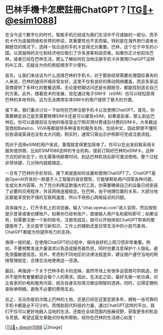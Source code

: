 # 巴林手機卡怎麽註冊ChatGPT？[[TG💪+ @esim1088](https://t.me/s/esim1088)]

在当今这个数字化的时代，智能手机已经成为我们生活中不可或缺的一部分。而手机卡作为连接网络和世界的桥梁，其重要性也不言而喻。特别是在海外旅行或者长期居住的情况下，选择一张合适的手机卡显得尤为重要。巴林，这个位于中东的小国，以其独特的文化和经济地位吸引了许多游客和投资者。如果你正计划前往巴林，或者已经在巴林生活，那么了解如何在当地注册手机卡并使用ChatGPT这样的AI工具，无疑会为你的旅程增添不少便利。

首先，让我们来谈谈为什么选择巴林的手机卡。对于那些经常需要处理国际事务的人来说，巴林的通讯环境非常友好。这里不仅有良好的移动网络覆盖，而且多家运营商提供了多样化的套餐选择。无论是短期访问还是长期居住，都能找到适合自己的方案。此外，随着技术的发展，现在通过电子SIM卡（eSIM）也可以轻松获得巴林的本地号码，这为无法携带实体SIM卡的用户提供了极大的方便。

接下来，我们重点讨论一下如何在巴林注册手机卡以及使用ChatGPT。首先，你需要确定自己是否需要物理SIM卡还是可以接受eSIM。如果是前者，那么到达巴林后，你可以直接前往当地的电信营业厅购买预付费或后付费的SIM卡。大多数运营商如Batelco、VIVA等都提供多种语言的服务支持，包括中文，因此即使不懂阿拉伯语或英语也没有太大问题。购买时，通常只需出示护照即可完成注册流程。

而对于选择eSIM的用户来说，事情就变得更加简单了。你可以在出发前联系相关服务提供商，比如ESIM1088这样的专业机构，提前订购好巴林的eSIM卡。这种方式的好处在于，你无需等待邮寄时间，到达巴林机场后即可激活使用。整个过程非常快捷，几分钟内就能搞定。

一旦有了巴林的手机号码，接下来就是如何设置和使用ChatGPT了。ChatGPT是由OpenAI开发的一款基于人工智能的语言模型，它能够帮助用户回答各种问题、生成文本内容等。为了充分利用这款强大的工具，你需要确保自己的设备已经安装了必要的应用程序，并且网络连接稳定。在巴林，由于地理位置的关系，大部分地区都能享受到不错的互联网速度，所以不用担心网络延迟的问题。

具体操作上，打开手机上的浏览器，输入“chat.openai.com”进入官网，然后按照提示登录或者创建账户。如果你已经有账户，直接输入用户名和密码即可；如果没有，则需要注册一个新的账号。注册完成后，就可以开始体验ChatGPT带来的便捷服务了。无论是学习新知识、工作上的辅助还是日常生活中的小技巧查询，ChatGPT都能为你提供有力的支持。

值得一提的是，在使用ChatGPT的过程中，保持良好的上网习惯非常重要。例如，不要频繁发送大量请求以免造成服务器负担，同时也要注意保护个人隐私，避免泄露敏感信息。另外，考虑到不同地区的法律法规差异，建议用户遵守当地的网络管理规定，合理合法地使用这一资源。

最后，再强调一下关于巴林手机卡的选择。虽然市场上有很多运营商可供挑选，但并不是所有套餐都适合每个人的需求。因此，在决定之前，最好先做一些功课，对比各家的价格和服务内容，结合自身实际情况做出明智的选择。同时，记得定期检查账单明细，避免不必要的费用支出。

总之，无论你是初次踏上巴林的土地，还是已经在这里定居多年，拥有一张可靠的手机卡都是必不可少的。而借助现代科技的力量，通过ChatGPT这样的平台，我们不仅可以更好地融入当地的生活，还能在全球范围内拓展视野，获取更多的机会与灵感。希望这篇文章能对你有所帮助，祝你在巴林的生活顺心如意！

[[TG💪+ @esim1088](https://t.me/s/esim1088) ![Image](https://i.postimg.cc/4NQfJmqS/Snipaste-2025-05-13-00-14-12.png)]